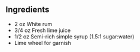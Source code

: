 Ingredients
-----------

- 2 oz White rum
- 3/4 oz Fresh lime juice
- 1/2 oz Semi-rich simple syrup (1.5:1 sugar:water)
- Lime wheel for garnish

